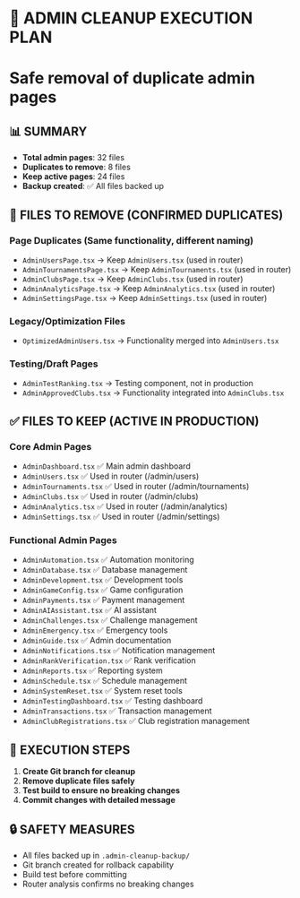 # 🧹 ADMIN CLEANUP EXECUTION PLAN

# Safe removal of duplicate admin pages

## 📊 SUMMARY

- **Total admin pages**: 32 files
- **Duplicates to remove**: 8 files
- **Keep active pages**: 24 files
- **Backup created**: ✅ All files backed up

## 🎯 FILES TO REMOVE (CONFIRMED DUPLICATES)

### Page Duplicates (Same functionality, different naming)

- `AdminUsersPage.tsx` → Keep `AdminUsers.tsx` (used in router)
- `AdminTournamentsPage.tsx` → Keep `AdminTournaments.tsx` (used in router)
- `AdminClubsPage.tsx` → Keep `AdminClubs.tsx` (used in router)
- `AdminAnalyticsPage.tsx` → Keep `AdminAnalytics.tsx` (used in router)
- `AdminSettingsPage.tsx` → Keep `AdminSettings.tsx` (used in router)

### Legacy/Optimization Files

- `OptimizedAdminUsers.tsx` → Functionality merged into `AdminUsers.tsx`

### Testing/Draft Pages

- `AdminTestRanking.tsx` → Testing component, not in production
- `AdminApprovedClubs.tsx` → Functionality integrated into `AdminClubs.tsx`

## ✅ FILES TO KEEP (ACTIVE IN PRODUCTION)

### Core Admin Pages

- `AdminDashboard.tsx` ✅ Main admin dashboard
- `AdminUsers.tsx` ✅ Used in router (/admin/users)
- `AdminTournaments.tsx` ✅ Used in router (/admin/tournaments)
- `AdminClubs.tsx` ✅ Used in router (/admin/clubs)
- `AdminAnalytics.tsx` ✅ Used in router (/admin/analytics)
- `AdminSettings.tsx` ✅ Used in router (/admin/settings)

### Functional Admin Pages

- `AdminAutomation.tsx` ✅ Automation monitoring
- `AdminDatabase.tsx` ✅ Database management
- `AdminDevelopment.tsx` ✅ Development tools
- `AdminGameConfig.tsx` ✅ Game configuration
- `AdminPayments.tsx` ✅ Payment management
- `AdminAIAssistant.tsx` ✅ AI assistant
- `AdminChallenges.tsx` ✅ Challenge management
- `AdminEmergency.tsx` ✅ Emergency tools
- `AdminGuide.tsx` ✅ Admin documentation
- `AdminNotifications.tsx` ✅ Notification management
- `AdminRankVerification.tsx` ✅ Rank verification
- `AdminReports.tsx` ✅ Reporting system
- `AdminSchedule.tsx` ✅ Schedule management
- `AdminSystemReset.tsx` ✅ System reset tools
- `AdminTestingDashboard.tsx` ✅ Testing dashboard
- `AdminTransactions.tsx` ✅ Transaction management
- `AdminClubRegistrations.tsx` ✅ Club registration management

## 🚀 EXECUTION STEPS

1. **Create Git branch for cleanup**
2. **Remove duplicate files safely**
3. **Test build to ensure no breaking changes**
4. **Commit changes with detailed message**

## 🔒 SAFETY MEASURES

- All files backed up in `.admin-cleanup-backup/`
- Git branch created for rollback capability
- Build test before committing
- Router analysis confirms no breaking changes
